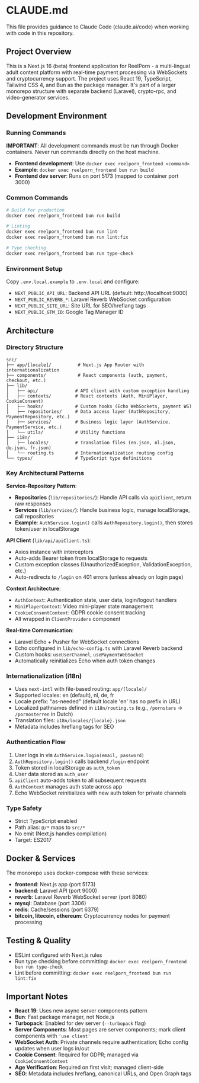 # CLAUDE.md

This file provides guidance to Claude Code (claude.ai/code) when working with code in this repository.

## Project Overview

This is a Next.js 16 (beta) frontend application for ReelPorn - a multi-lingual adult content platform with real-time payment processing via WebSockets and cryptocurrency support. The project uses React 19, TypeScript, Tailwind CSS 4, and Bun as the package manager. It's part of a larger monorepo structure with separate backend (Laravel), crypto-rpc, and video-generator services.

## Development Environment

### Running Commands

**IMPORTANT**: All development commands must be run through Docker containers. Never run commands directly on the host machine.

- **Frontend development**: Use `docker exec reelporn_frontend <command>`
- **Example**: `docker exec reelporn_frontend bun run build`
- **Frontend dev server**: Runs on port 5173 (mapped to container port 3000)

### Common Commands

```bash
# Build for production
docker exec reelporn_frontend bun run build

# Linting
docker exec reelporn_frontend bun run lint
docker exec reelporn_frontend bun run lint:fix

# Type checking
docker exec reelporn_frontend bun run type-check
```

### Environment Setup

Copy `.env.local.example` to `.env.local` and configure:
- `NEXT_PUBLIC_API_URL`: Backend API URL (default: http://localhost:9000)
- `NEXT_PUBLIC_REVERB_*`: Laravel Reverb WebSocket configuration
- `NEXT_PUBLIC_SITE_URL`: Site URL for SEO/hreflang tags
- `NEXT_PUBLIC_GTM_ID`: Google Tag Manager ID

## Architecture

### Directory Structure

```
src/
├── app/[locale]/          # Next.js App Router with internationalization
├── components/            # React components (auth, payment, checkout, etc.)
├── lib/
│   ├── api/              # API client with custom exception handling
│   ├── contexts/         # React contexts (Auth, MiniPlayer, CookieConsent)
│   ├── hooks/            # Custom hooks (Echo WebSockets, payment WS)
│   ├── repositories/     # Data access layer (AuthRepository, PaymentRepository, etc.)
│   ├── services/         # Business logic layer (AuthService, PaymentService, etc.)
│   └── utils/            # Utility functions
├── i18n/
│   ├── locales/          # Translation files (en.json, nl.json, de.json, fr.json)
│   └── routing.ts        # Internationalization routing config
└── types/                # TypeScript type definitions
```

### Key Architectural Patterns

**Service-Repository Pattern**:
- **Repositories** (`lib/repositories/`): Handle API calls via `apiClient`, return raw responses
- **Services** (`lib/services/`): Handle business logic, manage localStorage, call repositories
- **Example**: `AuthService.login()` calls `AuthRepository.login()`, then stores token/user in localStorage

**API Client** (`lib/api/apiClient.ts`):
- Axios instance with interceptors
- Auto-adds Bearer token from localStorage to requests
- Custom exception classes (UnauthorizedException, ValidationException, etc.)
- Auto-redirects to `/login` on 401 errors (unless already on login page)

**Context Architecture**:
- `AuthContext`: Authentication state, user data, login/logout handlers
- `MiniPlayerContext`: Video mini-player state management
- `CookieConsentContext`: GDPR cookie consent tracking
- All wrapped in `ClientProviders` component

**Real-time Communication**:
- Laravel Echo + Pusher for WebSocket connections
- Echo configured in `lib/echo-config.ts` with Laravel Reverb backend
- Custom hooks: `useUserChannel`, `usePaymentWebSocket`
- Automatically reinitializes Echo when auth token changes

### Internationalization (i18n)

- Uses `next-intl` with file-based routing: `app/[locale]/`
- Supported locales: en (default), nl, de, fr
- Locale prefix: "as-needed" (default locale 'en' has no prefix in URL)
- Localized pathnames defined in `i18n/routing.ts` (e.g., `/pornstars` → `/pornosterren` in Dutch)
- Translation files: `i18n/locales/{locale}.json`
- Metadata includes hreflang tags for SEO

### Authentication Flow

1. User logs in via `AuthService.login(email, password)`
2. `AuthRepository.login()` calls backend `/login` endpoint
3. Token stored in localStorage as `auth_token`
4. User data stored as `auth_user`
5. `apiClient` auto-adds token to all subsequent requests
6. `AuthContext` manages auth state across app
7. Echo WebSocket reinitializes with new auth token for private channels

### Type Safety

- Strict TypeScript enabled
- Path alias: `@/*` maps to `src/*`
- No emit (Next.js handles compilation)
- Target: ES2017

## Docker & Services

The monorepo uses docker-compose with these services:
- **frontend**: Next.js app (port 5173)
- **backend**: Laravel API (port 9000)
- **reverb**: Laravel Reverb WebSocket server (port 8080)
- **mysql**: Database (port 3306)
- **redis**: Cache/sessions (port 6379)
- **bitcoin, litecoin, ethereum**: Cryptocurrency nodes for payment processing

## Testing & Quality

- ESLint configured with Next.js rules
- Run type checking before committing: `docker exec reelporn_frontend bun run type-check`
- Lint before committing: `docker exec reelporn_frontend bun run lint:fix`

## Important Notes

- **React 19**: Uses new async server components pattern
- **Bun**: Fast package manager, not Node.js
- **Turbopack**: Enabled for dev server (`--turbopack` flag)
- **Server Components**: Most pages are server components; mark client components with `'use client'`
- **WebSocket Auth**: Private channels require authentication; Echo config updates when user logs in/out
- **Cookie Consent**: Required for GDPR; managed via `CookieConsentContext`
- **Age Verification**: Required on first visit; managed client-side
- **SEO**: Metadata includes hreflang, canonical URLs, and Open Graph tags